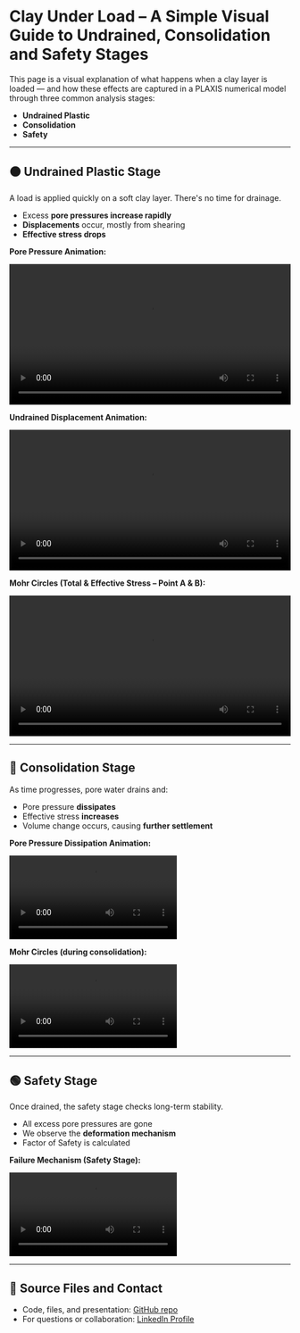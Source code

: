 # Clay Under Load – A Simple Visual Guide to Undrained, Consolidation and Safety Stages

This page is a visual explanation of what happens when a clay layer is loaded — and how these effects are captured in a PLAXIS numerical model through three common analysis stages:

- **Undrained Plastic**
- **Consolidation**
- **Safety**

---

## 🟠 Undrained Plastic Stage

A load is applied quickly on a soft clay layer. There's no time for drainage.

- Excess **pore pressures increase rapidly**
- **Displacements** occur, mostly from shearing
- **Effective stress drops**

**Pore Pressure Animation:**

<video controls style="width: 100%; max-width: 800px; display: block; margin: 0 auto;">
  <source src="assets/LoadEng.mp4" type="video/mp4">
</video>

**Undrained Displacement Animation:**

<video controls style="width: 100%; max-width: 800px; display: block; margin: 0 auto;">
  <source src="assets/LoadMC_1_Eng.mp4" type="video/mp4">
</video>

**Mohr Circles (Total & Effective Stress – Point A & B):**

<video controls style="width: 100%; max-width: 800px; display: block; margin: 0 auto;">
  <source src="assets/LoadMC_2_Eng.mp4" type="video/mp4">
</video>

---

## 🔵 Consolidation Stage

As time progresses, pore water drains and:

- Pore pressure **dissipates**
- Effective stress **increases**
- Volume change occurs, causing **further settlement**

**Pore Pressure Dissipation Animation:**

<video controls>
  <source src="assets/Cons2_Eng.mp4" type="video/mp4">
</video>

**Mohr Circles (during consolidation):**

<video controls>
  <source src="assets/Cons_MC_1_Eng.mp4" type="video/mp4">
</video>

---

## 🟢 Safety Stage

Once drained, the safety stage checks long-term stability.

- All excess pore pressures are gone
- We observe the **deformation mechanism**
- Factor of Safety is calculated

**Failure Mechanism (Safety Stage):**

<video controls>
  <source src="assets/SSR.mp4" type="video/mp4">
</video>

---

## 🔗 Source Files and Contact

- Code, files, and presentation: [GitHub repo](https://github.com/tuusuario/clay-staged-plaxis)
- For questions or collaboration: [LinkedIn Profile](https://linkedin.com/in/tuusuario)
